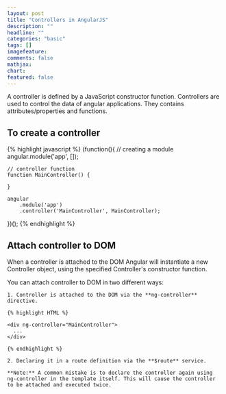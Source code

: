 ```yaml
---
layout: post
title: "Controllers in AngularJS"
description: ""
headline: ""
categories: "basic"
tags: []
imagefeature:
comments: false
mathjax:
chart:
featured: false
---
```


A controller is defined by a JavaScript constructor function. Controllers are used to control the data of angular applications. They contains attributes/properties and functions.

## To create a controller
{% highlight javascript %}
(function(){
    // creating a module
    angular.module('app', []);

    // controller function
    function MainController() {

    }

    angular
        .module('app')
        .controller('MainController', MainController);
})();
{% endhighlight %}


## Attach controller to DOM

When a controller is attached to the DOM Angular will instantiate a new Controller object, using the specified Controller's constructor function.

You can attach controller to DOM in two different ways:

    1. Controller is attached to the DOM via the **ng-controller** directive.

    {% highlight HTML %}

    <div ng-controller="MainController">
      ...
    </div>

    {% endhighlight %}

    2. Declaring it in a route definition via the **$route** service.

    **Note:** A common mistake is to declare the controller again using ng-controller in the template itself. This will cause the controller to be attached and executed twice.



